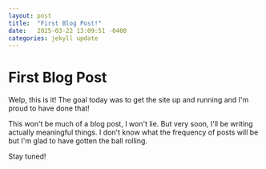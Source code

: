 ```yaml
---
layout: post
title:  "First Blog Post!"
date:   2025-03-22 13:09:51 -0400
categories: jekyll update
---
```


# First Blog Post

Welp, this is it! The goal today was to get the site up and running and I'm proud to have done that!

This won't be much of a blog post, I won't lie. But very soon, I'll be writing actually meaningful things. I don't know what the frequency of posts will be but I'm glad to have gotten the ball rolling.

Stay tuned!
